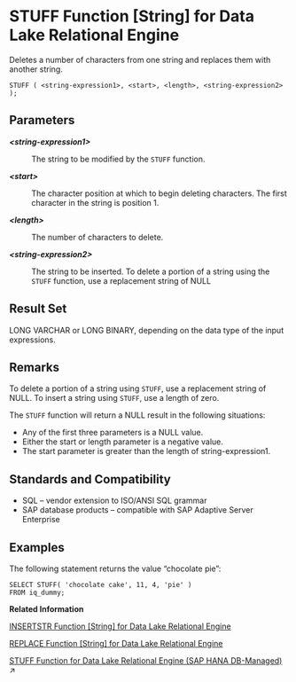 <!-- loioa58705b984f21015b314be7887f1392a -->

# STUFF Function \[String\] for Data Lake Relational Engine

Deletes a number of characters from one string and replaces them with another string.



```
STUFF ( <string-expression1>, <start>, <length>, <string-expression2> );
```



<a name="loioa58705b984f21015b314be7887f1392a__STUFF_parm1"/>

## Parameters


<dl>
<dt><b>

*<string-expression1\>*

</b></dt>
<dd>

The string to be modified by the `STUFF` function.



</dd><dt><b>

*<start\>*

</b></dt>
<dd>

The character position at which to begin deleting characters. The first character in the string is position 1.



</dd><dt><b>

*<length\>*

</b></dt>
<dd>

The number of characters to delete.



</dd><dt><b>

*<string-expression2\>*

</b></dt>
<dd>

The string to be inserted. To delete a portion of a string using the `STUFF` function, use a replacement string of NULL



</dd>
</dl>



<a name="loioa58705b984f21015b314be7887f1392a__STUFF_returns1"/>

## Result Set

LONG VARCHAR or LONG BINARY, depending on the data type of the input expressions.



<a name="loioa58705b984f21015b314be7887f1392a__STUFF_remarks1"/>

## Remarks

To delete a portion of a string using `STUFF`, use a replacement string of NULL. To insert a string using `STUFF`, use a length of zero.

The `STUFF` function will return a NULL result in the following situations:

-   Any of the first three parameters is a NULL value.
-   Either the start or length parameter is a negative value.
-   The start parameter is greater than the length of string-expression1.



<a name="loioa58705b984f21015b314be7887f1392a__STUFF_standards1"/>

## Standards and Compatibility

-   SQL – vendor extension to ISO/ANSI SQL grammar
-   SAP database products – compatible with SAP Adaptive Server Enterprise



<a name="loioa58705b984f21015b314be7887f1392a__STUFF_example1"/>

## Examples

The following statement returns the value “chocolate pie”:

```
SELECT STUFF( 'chocolate cake', 11, 4, 'pie' )
FROM iq_dummy;
```

**Related Information**  


[INSERTSTR Function \[String\] for Data Lake Relational Engine](insertstr-function-string-for-data-lake-relational-engine-a558eff.md "Inserts a string into another string at a specified position.")

[REPLACE Function \[String\] for Data Lake Relational Engine](replace-function-string-for-data-lake-relational-engine-a579952.md "Replaces all occurrences of a substring with another substring.")

[STUFF Function for Data Lake Relational Engine (SAP HANA DB-Managed)](https://help.sap.com/viewer/a898e08b84f21015969fa437e89860c8/2024_3_QRC/en-US/61e8de5f839d426fb531c723d03acddb.html "Deletes a number of characters from one string and replaces them with another string.") :arrow_upper_right:

